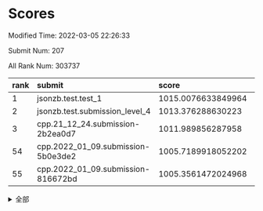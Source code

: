 # Scores

Modified Time: 2022-03-05 22:26:33

Submit Num: 207

All Rank Num: 303737

| rank |               submit               |       score        |       sigma        | pk_num |
| :--- | :--------------------------------- | :----------------- | :----------------- | :----- |
| 1    | jsonzb.test.test_1                 | 1015.0076633849964 | 0.8708334072516125 | 5869   |
| 2    | jsonzb.test.submission_level_4     | 1013.376288630223  | 0.8108824577620689 | 5871   |
| 3    | cpp.21_12_24.submission-2b2ea0d7   | 1011.989856287958  | 0.7809110786858685 | 5867   |
| 54   | cpp.2022_01_09.submission-5b0e3de2 | 1005.7189918052202 | 0.7214795774704643 | 5872   |
| 55   | cpp.2022_01_09.submission-816672bd | 1005.3561472024968 | 0.7184316881493815 | 5869   |


<details>
<summary>全部</summary>

| rank |                 submit                 |       score        |       sigma        | pk_num |
| :--- | :------------------------------------- | :----------------- | :----------------- | :----- |
| 1    | jsonzb.test.test_1                     | 1015.0076633849964 | 0.8708334072516125 | 5869   |
| 2    | jsonzb.test.submission_level_4         | 1013.376288630223  | 0.8108824577620689 | 5871   |
| 3    | cpp.21_12_24.submission-2b2ea0d7       | 1011.989856287958  | 0.7809110786858685 | 5867   |
| 4    | gobigger.level_3.submission_level_3_26 | 1011.6567891864884 | 0.7846584266860459 | 5872   |
| 5    | gobigger.level_3.submission_level_3_29 | 1011.4788080752545 | 0.7677801719689733 | 5871   |
| 6    | gobigger.level_3.submission_level_3_42 | 1011.3433698532695 | 0.7727129598148075 | 5872   |
| 7    | gobigger.level_3.submission_level_3_47 | 1011.1923304311417 | 0.7661316576136658 | 5868   |
| 8    | gobigger.level_3.submission_level_3_34 | 1011.1215551883504 | 0.7560930581379497 | 5870   |
| 9    | gobigger.level_3.submission_level_3_19 | 1010.9019121394323 | 0.789124730176308  | 5868   |
| 10   | gobigger.level_3.submission_level_3_23 | 1010.7316466553165 | 0.7631139184609347 | 5869   |
| 11   | gobigger.level_3.submission_level_3_1  | 1010.7116432831135 | 0.762646358253277  | 5868   |
| 12   | gobigger.level_3.submission_level_3_49 | 1010.6621688353885 | 0.7691555314985835 | 5865   |
| 13   | gobigger.level_3.submission_level_3_10 | 1010.5836770903018 | 0.7533265540478755 | 5867   |
| 14   | gobigger.level_3.submission_level_3_13 | 1010.5730439042043 | 0.7474710461859575 | 5865   |
| 15   | gobigger.level_3.submission_level_3_38 | 1010.5429002161628 | 0.7749912363878977 | 5866   |
| 16   | gobigger.level_3.submission_level_3_30 | 1010.515523650146  | 0.7576648359115776 | 5872   |
| 17   | gobigger.level_3.submission_level_3_33 | 1010.4449765120034 | 0.7950764900141072 | 5871   |
| 18   | gobigger.level_3.submission_level_3_20 | 1010.3898110086323 | 0.7744790478745678 | 5872   |
| 19   | gobigger.level_3.submission_level_3_9  | 1010.3490725310014 | 0.7662388141287186 | 5869   |
| 20   | gobigger.level_3.submission_level_3_37 | 1010.3265453015947 | 0.7804118809341225 | 5867   |
| 21   | gobigger.level_3.submission_level_3_2  | 1010.260182938161  | 0.7806839104055091 | 5868   |
| 22   | gobigger.level_3.submission_level_3_0  | 1010.2491330735689 | 0.7596268738267212 | 5871   |
| 23   | gobigger.level_3.submission_level_3_18 | 1010.0927551213538 | 0.758137735798444  | 5870   |
| 24   | gobigger.level_3.submission_level_3_24 | 1010.0853309200321 | 0.7823476249832074 | 5869   |
| 25   | gobigger.level_3.submission_level_3_11 | 1010.0285958205492 | 0.749114093422528  | 5872   |
| 26   | gobigger.level_3.submission_level_3_46 | 1010.0042954767858 | 0.7758936170592926 | 5870   |
| 27   | gobigger.level_3.submission_level_3_28 | 1009.993720634577  | 0.7439483698834443 | 5868   |
| 28   | gobigger.level_3.submission_level_3_39 | 1009.9176266201747 | 0.7546079104365087 | 5862   |
| 29   | gobigger.level_3.submission_level_3_6  | 1009.9164379149865 | 0.7524109400914097 | 5866   |
| 30   | gobigger.level_3.submission_level_3_32 | 1009.912155679247  | 0.7452869094639492 | 5873   |
| 31   | gobigger.level_3.submission_level_3_40 | 1009.858731133733  | 0.7255912493591932 | 5869   |
| 32   | gobigger.level_3.submission_level_3_44 | 1009.7932611940164 | 0.7641850417086036 | 5866   |
| 33   | gobigger.level_3.submission_level_3_17 | 1009.7618538057918 | 0.7603981343530201 | 5866   |
| 34   | gobigger.level_3.submission_level_3_5  | 1009.6621748335244 | 0.7533050611593605 | 5874   |
| 35   | gobigger.level_3.submission_level_3_45 | 1009.6265503213939 | 0.7523688011802123 | 5868   |
| 36   | gobigger.level_3.submission_level_3_7  | 1009.5144539325966 | 0.7541699207078394 | 5865   |
| 37   | gobigger.level_3.submission_level_3_41 | 1009.5073432616269 | 0.7530487105518627 | 5866   |
| 38   | gobigger.level_3.submission_level_3_43 | 1009.410067462986  | 0.7540490677880682 | 5864   |
| 39   | gobigger.level_3.submission_level_3_27 | 1009.3958915439331 | 0.7482333510203266 | 5870   |
| 40   | gobigger.level_3.submission_level_3_16 | 1009.3718609332695 | 0.7416761642280125 | 5868   |
| 41   | gobigger.level_3.submission_level_3_48 | 1009.3541716809135 | 0.7517987603552421 | 5865   |
| 42   | gobigger.level_3.submission_level_3_3  | 1009.3292509245244 | 0.7590999551201516 | 5866   |
| 43   | gobigger.level_3.submission_level_3_12 | 1009.2642074077914 | 0.7669077262034592 | 5866   |
| 44   | gobigger.level_3.submission_level_3_25 | 1009.1939862282528 | 0.7546938569684493 | 5869   |
| 45   | gobigger.level_3.submission_level_3_22 | 1009.0902647356032 | 0.7627550841995001 | 5865   |
| 46   | gobigger.level_3.submission_level_3_31 | 1009.026738709007  | 0.7595726605593567 | 5874   |
| 47   | gobigger.level_3.submission_level_3_4  | 1009.0264165132897 | 0.7441943754320649 | 5872   |
| 48   | gobigger.level_3.submission_level_3_14 | 1009.0156587018314 | 0.76219239816653   | 5869   |
| 49   | gobigger.level_3.submission_level_3_36 | 1008.7455022192579 | 0.7612589224623972 | 5867   |
| 50   | gobigger.level_3.submission_level_3_21 | 1008.612722811279  | 0.7461990991547264 | 5873   |
| 51   | gobigger.level_3.submission_level_3_15 | 1008.5623876386893 | 0.7587407438471421 | 5865   |
| 52   | gobigger.level_3.submission_level_3_35 | 1008.223537472894  | 0.7366091616116424 | 5871   |
| 53   | gobigger.level_3.submission_level_3_8  | 1008.1074634607216 | 0.7346998795179407 | 5870   |
| 54   | cpp.2022_01_09.submission-5b0e3de2     | 1005.7189918052202 | 0.7214795774704643 | 5872   |
| 55   | cpp.2022_01_09.submission-816672bd     | 1005.3561472024968 | 0.7184316881493815 | 5869   |
| 56   | gobigger.level_1.submission_level_1_3  | 1005.1338977117092 | 0.7270327138343216 | 5874   |
| 57   | gobigger.level_1.submission_level_1_31 | 1004.6560613453329 | 0.7198007197184065 | 5873   |
| 58   | gobigger.level_1.submission_level_1_24 | 1004.3691892789225 | 0.7188668271777333 | 5866   |
| 59   | gobigger.level_1.submission_level_1_36 | 1004.0090798867564 | 0.7214248643526932 | 5871   |
| 60   | gobigger.level_1.submission_level_1_44 | 1003.8606263635202 | 0.7284833077349565 | 5865   |
| 61   | gobigger.level_1.submission_level_1_35 | 1003.8594028379131 | 0.7082827193953121 | 5874   |
| 62   | gobigger.level_1.submission_level_1_5  | 1003.833742797828  | 0.7296964398706705 | 5873   |
| 63   | gobigger.level_1.submission_level_1_41 | 1003.7964031816985 | 0.7045237368996774 | 5871   |
| 64   | gobigger.level_1.submission_level_1_32 | 1003.7549627976271 | 0.7220697253393533 | 5868   |
| 65   | gobigger.level_1.submission_level_1_49 | 1003.718793306465  | 0.7200440615628029 | 5867   |
| 66   | gobigger.level_1.submission_level_1_23 | 1003.7160700587325 | 0.7054408238293916 | 5875   |
| 67   | gobigger.level_1.submission_level_1_38 | 1003.6837629550954 | 0.730162283086575  | 5868   |
| 68   | gobigger.level_1.submission_level_1_21 | 1003.6038008132005 | 0.7184112589007602 | 5868   |
| 69   | gobigger.level_1.submission_level_1_28 | 1003.5841711200104 | 0.7227711926600083 | 5870   |
| 70   | gobigger.level_1.submission_level_1_1  | 1003.5681282826089 | 0.7269501640199075 | 5871   |
| 71   | gobigger.level_1.submission_level_1_37 | 1003.5618321102409 | 0.7181256126594364 | 5869   |
| 72   | gobigger.level_1.submission_level_1_33 | 1003.557299224498  | 0.708221920074488  | 5866   |
| 73   | gobigger.level_1.submission_level_1_20 | 1003.5018830080362 | 0.70693941015719   | 5869   |
| 74   | gobigger.level_1.submission_level_1_14 | 1003.4933398353529 | 0.7167381462952009 | 5868   |
| 75   | gobigger.level_1.submission_level_1_6  | 1003.3935660834103 | 0.7171744148684065 | 5869   |
| 76   | gobigger.level_1.submission_level_1_16 | 1003.3511905722809 | 0.7122487325455713 | 5868   |
| 77   | gobigger.level_1.submission_level_1_25 | 1003.2823248907545 | 0.7125645155413161 | 5871   |
| 78   | gobigger.level_1.submission_level_1_39 | 1003.2660572723252 | 0.7122126363287709 | 5868   |
| 79   | gobigger.level_1.submission_level_1_4  | 1003.230933519119  | 0.7201708176682402 | 5875   |
| 80   | gobigger.level_1.submission_level_1_2  | 1003.2284306263849 | 0.7241014105645043 | 5869   |
| 81   | gobigger.level_1.submission_level_1_8  | 1003.162648762515  | 0.7168470017800541 | 5872   |
| 82   | gobigger.level_1.submission_level_1_13 | 1003.1048765752507 | 0.7042572961501565 | 5867   |
| 83   | gobigger.level_1.submission_level_1_12 | 1003.0566154947151 | 0.7008097785374867 | 5865   |
| 84   | gobigger.level_1.submission_level_1_19 | 1003.0223892240981 | 0.7068201877737722 | 5871   |
| 85   | gobigger.level_1.submission_level_1_40 | 1003.0153281550375 | 0.7052529118131268 | 5869   |
| 86   | gobigger.level_1.submission_level_1_46 | 1002.9953198332955 | 0.715204318157759  | 5863   |
| 87   | gobigger.level_1.submission_level_1_26 | 1002.9334309560411 | 0.7120368876822304 | 5870   |
| 88   | gobigger.level_1.submission_level_1_15 | 1002.9206696447008 | 0.7072018902522006 | 5872   |
| 89   | gobigger.level_1.submission_level_1_45 | 1002.8904679915576 | 0.7235625798136498 | 5869   |
| 90   | gobigger.level_1.submission_level_1_22 | 1002.8507337371124 | 0.699250846951266  | 5867   |
| 91   | gobigger.level_1.submission_level_1_42 | 1002.8478620416196 | 0.7058841768082035 | 5870   |
| 92   | gobigger.level_1.submission_level_1_18 | 1002.7597331609672 | 0.7146995214430253 | 5872   |
| 93   | gobigger.level_1.submission_level_1_48 | 1002.7550729356748 | 0.7220892091374376 | 5871   |
| 94   | gobigger.level_1.submission_level_1_11 | 1002.7330937518196 | 0.7210606284103082 | 5867   |
| 95   | gobigger.level_1.submission_level_1_34 | 1002.6832489694368 | 0.7128628358864382 | 5865   |
| 96   | gobigger.level_1.submission_level_1_9  | 1002.6366341905315 | 0.7013229404668241 | 5874   |
| 97   | gobigger.level_1.submission_level_1_17 | 1002.5252973626078 | 0.7034274811277313 | 5869   |
| 98   | gobigger.level_1.submission_level_1_0  | 1002.4775433701082 | 0.710203372004583  | 5864   |
| 99   | gobigger.level_1.submission_level_1_7  | 1002.3957174266901 | 0.7098070302286291 | 5868   |
| 100  | gobigger.level_1.submission_level_1_27 | 1002.2618065918452 | 0.7066950232719778 | 5868   |
| 101  | gobigger.level_1.submission_level_1_30 | 1002.2348435964801 | 0.7069079532395433 | 5868   |
| 102  | gobigger.level_1.submission_level_1_47 | 1002.1507534405279 | 0.7089829776271552 | 5873   |
| 103  | gobigger.level_1.submission_level_1_43 | 1002.0388578931975 | 0.7091492745550078 | 5871   |
| 104  | gobigger.level_1.submission_level_1_29 | 1001.9102112917035 | 0.7141660199041269 | 5871   |
| 105  | gobigger.level_1.submission_level_1_10 | 1001.742489961549  | 0.7065425408904001 | 5868   |
| 106  | gobigger.random.submission_random_28   | 997.8813404836676  | 0.6969667400710023 | 5867   |
| 107  | gobigger.random.submission_random_14   | 997.23083901311    | 0.7096680167060719 | 5869   |
| 108  | gobigger.random.submission_random_36   | 997.1281771639404  | 0.7061523377876494 | 5869   |
| 109  | gobigger.random.submission_random_2    | 997.1076686575761  | 0.7101433066670434 | 5866   |
| 110  | gobigger.random.submission_random_35   | 996.9371973286047  | 0.7222609340052468 | 5869   |
| 111  | gobigger.random.submission_random_15   | 996.8364707107013  | 0.712233102723743  | 5871   |
| 112  | gobigger.random.submission_random_20   | 996.8224406587157  | 0.7105338767574099 | 5870   |
| 113  | gobigger.random.submission_random_1    | 996.7605608525732  | 0.7135075858846549 | 5875   |
| 114  | gobigger.random.submission_random_40   | 996.6609545157536  | 0.6996020653509836 | 5867   |
| 115  | gobigger.random.submission_random_47   | 996.6387336471366  | 0.7127325181322693 | 5868   |
| 116  | gobigger.random.submission_random_38   | 996.5430421854222  | 0.7235305235299159 | 5872   |
| 117  | gobigger.random.submission_random_4    | 996.4488721227984  | 0.7051951923785945 | 5870   |
| 118  | gobigger.random.submission_random_44   | 996.3926090983355  | 0.713109315464514  | 5868   |
| 119  | gobigger.random.submission_random_49   | 996.3503267090445  | 0.7159238841370132 | 5872   |
| 120  | gobigger.random.submission_random_11   | 996.3138689849415  | 0.7177705468898745 | 5868   |
| 121  | gobigger.random.submission_random_31   | 996.296965826631   | 0.7052293925531977 | 5868   |
| 122  | gobigger.random.submission_random_10   | 996.2777021618564  | 0.7173565612678369 | 5873   |
| 123  | gobigger.random.submission_random_43   | 996.2697887979684  | 0.7164242851151358 | 5871   |
| 124  | gobigger.random.submission_random_13   | 996.1819140304076  | 0.7202339088523158 | 5870   |
| 125  | gobigger.random.submission_random_24   | 996.1520752604168  | 0.7085231943720826 | 5866   |
| 126  | gobigger.random.submission_random_29   | 996.1340496638886  | 0.7046372172308244 | 5866   |
| 127  | gobigger.random.submission_random_46   | 996.1338404184099  | 0.7166112592766958 | 5871   |
| 128  | gobigger.random.submission_random_25   | 996.0671891142382  | 0.710929721283226  | 5871   |
| 129  | gobigger.random.submission_random_18   | 996.05595046875    | 0.7247554962917024 | 5866   |
| 130  | gobigger.random.submission_random_12   | 996.0088962253816  | 0.6993802170373465 | 5867   |
| 131  | gobigger.random.submission_random_41   | 995.9928784352403  | 0.7124576070795616 | 5869   |
| 132  | gobigger.random.submission_random_17   | 995.9496654631511  | 0.7158819738884574 | 5875   |
| 133  | gobigger.random.submission_random_23   | 995.9264027156254  | 0.702288129054983  | 5874   |
| 134  | gobigger.random.submission_random_42   | 995.9155922188386  | 0.7135902053053356 | 5872   |
| 135  | gobigger.random.submission_random_3    | 995.8829231940326  | 0.7035481147221313 | 5868   |
| 136  | gobigger.random.submission_random_34   | 995.8776393393478  | 0.7166726226055403 | 5869   |
| 137  | gobigger.random.submission_random_0    | 995.8503567193113  | 0.6960838997086667 | 5865   |
| 138  | gobigger.random.submission_random_37   | 995.837979824052   | 0.7277150603931583 | 5867   |
| 139  | gobigger.random.submission_random_32   | 995.8345872681998  | 0.7118716569129095 | 5868   |
| 140  | gobigger.random.submission_random_27   | 995.8181348021933  | 0.7109712895406008 | 5870   |
| 141  | gobigger.random.submission_random_6    | 995.8134617088904  | 0.7156903143422702 | 5868   |
| 142  | gobigger.random.submission_random_22   | 995.6956849489442  | 0.7051282312804132 | 5873   |
| 143  | gobigger.random.submission_random_30   | 995.6791429933293  | 0.704736860724252  | 5864   |
| 144  | gobigger.random.submission_random_39   | 995.6352472925718  | 0.7190812598621896 | 5872   |
| 145  | gobigger.random.submission_random_45   | 995.6239442212722  | 0.7142995129882433 | 5872   |
| 146  | gobigger.random.submission_random_48   | 995.5820353419796  | 0.7309341423633052 | 5874   |
| 147  | gobigger.random.submission_random_16   | 995.4823255298858  | 0.7157303646040398 | 5866   |
| 148  | gobigger.random.submission_random_5    | 995.4757798395534  | 0.7039568413855773 | 5874   |
| 149  | gobigger.random.submission_random_8    | 995.432665154216   | 0.7298652524592103 | 5867   |
| 150  | gobigger.random.submission_random_26   | 995.3723122762347  | 0.7117586158176517 | 5865   |
| 151  | gobigger.random.submission_random_21   | 995.2795906371575  | 0.7117477567559731 | 5865   |
| 152  | gobigger.random.submission_random_7    | 994.9997581186425  | 0.722306165687523  | 5871   |
| 153  | gobigger.random.submission_random_9    | 994.959931568783   | 0.7010941849362723 | 5869   |
| 154  | gobigger.level_2.submission_level_2_48 | 994.7789037844327  | 0.7325559337566405 | 5869   |
| 155  | gobigger.random.submission_random_33   | 994.5345467718998  | 0.7182068283984835 | 5870   |
| 156  | gobigger.random.submission_random_19   | 994.3163744087838  | 0.713144876544803  | 5865   |
| 157  | gobigger.level_2.submission_level_2_7  | 994.1253194622617  | 0.7400438762616298 | 5869   |
| 158  | gobigger.level_2.submission_level_2_9  | 993.9315784412967  | 0.7338061022059482 | 5870   |
| 159  | gobigger.level_2.submission_level_2_19 | 993.7678335016142  | 0.7358688268729223 | 5874   |
| 160  | gobigger.level_2.submission_level_2_15 | 993.478801239689   | 0.7294245333514031 | 5868   |
| 161  | gobigger.level_2.submission_level_2_25 | 993.4175109845687  | 0.7361167700268177 | 5872   |
| 162  | gobigger.level_2.submission_level_2_11 | 993.2030646897264  | 0.7474626697043553 | 5865   |
| 163  | gobigger.level_2.submission_level_2_39 | 992.9986668508099  | 0.7330160678233056 | 5866   |
| 164  | gobigger.level_2.submission_level_2_8  | 992.8537181162217  | 0.7314033746909223 | 5873   |
| 165  | gobigger.level_2.submission_level_2_31 | 992.7203269728393  | 0.7491626863526769 | 5871   |
| 166  | gobigger.level_2.submission_level_2_24 | 992.7075600653574  | 0.7558421823433322 | 5866   |
| 167  | gobigger.level_2.submission_level_2_0  | 992.6646237108682  | 0.7361182387398701 | 5873   |
| 168  | gobigger.level_2.submission_level_2_49 | 992.6248926440587  | 0.7490290733615691 | 5868   |
| 169  | gobigger.level_2.submission_level_2_36 | 992.616567139163   | 0.7512794005620825 | 5866   |
| 170  | gobigger.level_2.submission_level_2_38 | 992.5349515365676  | 0.7421165283596594 | 5871   |
| 171  | gobigger.level_2.submission_level_2_20 | 992.533361752585   | 0.7473499452461115 | 5873   |
| 172  | gobigger.level_2.submission_level_2_18 | 992.4813206027509  | 0.7350250767351705 | 5868   |
| 173  | gobigger.level_2.submission_level_2_17 | 992.4009685702223  | 0.745137426990244  | 5867   |
| 174  | gobigger.level_2.submission_level_2_10 | 992.3786929233454  | 0.7495928213413038 | 5866   |
| 175  | gobigger.level_2.submission_level_2_33 | 992.3737436078333  | 0.7406356434777458 | 5872   |
| 176  | gobigger.level_2.submission_level_2_44 | 992.3198665210383  | 0.7319164521661058 | 5872   |
| 177  | gobigger.level_2.submission_level_2_43 | 992.2550169164623  | 0.7337589215935598 | 5870   |
| 178  | gobigger.level_2.submission_level_2_34 | 992.2323286570621  | 0.7465910922594968 | 5873   |
| 179  | gobigger.level_2.submission_level_2_40 | 992.1263695525453  | 0.7450573075873606 | 5872   |
| 180  | gobigger.level_2.submission_level_2_6  | 992.1099665706332  | 0.7493907214950846 | 5873   |
| 181  | gobigger.level_2.submission_level_2_12 | 992.1009864505895  | 0.7557539061008219 | 5875   |
| 182  | gobigger.level_2.submission_level_2_14 | 991.9637863775905  | 0.7391012049980047 | 5867   |
| 183  | gobigger.level_2.submission_level_2_28 | 991.956014104534   | 0.7442044177593444 | 5869   |
| 184  | gobigger.level_2.submission_level_2_29 | 991.9306637917426  | 0.7535781880503521 | 5873   |
| 185  | gobigger.level_2.submission_level_2_37 | 991.9276559389182  | 0.7369105437006982 | 5874   |
| 186  | gobigger.level_2.submission_level_2_30 | 991.9270816593132  | 0.7588940234381183 | 5870   |
| 187  | gobigger.level_2.submission_level_2_22 | 991.8215310065063  | 0.7579469121109442 | 5874   |
| 188  | gobigger.level_2.submission_level_2_32 | 991.7754498696738  | 0.7652758154217933 | 5873   |
| 189  | gobigger.level_2.submission_level_2_46 | 991.7246656877385  | 0.7375002299015142 | 5869   |
| 190  | gobigger.level_2.submission_level_2_4  | 991.7092752995663  | 0.7504783411548585 | 5873   |
| 191  | gobigger.level_2.submission_level_2_23 | 991.5940599151884  | 0.741105273759222  | 5873   |
| 192  | gobigger.level_2.submission_level_2_35 | 991.541531594363   | 0.7414251242622802 | 5871   |
| 193  | gobigger.level_2.submission_level_2_1  | 991.4717559474353  | 0.7565720317223597 | 5869   |
| 194  | gobigger.level_2.submission_level_2_27 | 991.361601941531   | 0.7341455513180087 | 5873   |
| 195  | gobigger.level_2.submission_level_2_5  | 991.2900735213814  | 0.7542686810257067 | 5866   |
| 196  | gobigger.level_2.submission_level_2_26 | 991.2737416715041  | 0.7499370136520079 | 5863   |
| 197  | gobigger.level_2.submission_level_2_41 | 991.2665424963474  | 0.7333442353233719 | 5865   |
| 198  | gobigger.level_2.submission_level_2_47 | 991.0823645587097  | 0.7433187818511193 | 5870   |
| 199  | gobigger.level_2.submission_level_2_16 | 991.024591393271   | 0.7514819207709662 | 5870   |
| 200  | gobigger.level_2.submission_level_2_42 | 990.9990766582107  | 0.7517347563115417 | 5872   |
| 201  | gobigger.level_2.submission_level_2_13 | 990.9781617719134  | 0.7405653772794695 | 5867   |
| 202  | gobigger.level_2.submission_level_2_45 | 990.9450651933042  | 0.7527702995734257 | 5872   |
| 203  | gobigger.level_2.submission_level_2_2  | 990.857923595679   | 0.7503946442491123 | 5869   |
| 204  | gobigger.level_2.submission_level_2_21 | 990.7623239603827  | 0.7628541093148102 | 5873   |
| 205  | gobigger.level_2.submission_level_2_3  | 989.311439163462   | 0.7797993664947942 | 5868   |
| 206  | gobigger.none.submission_none_1        | 977.2392131968621  | 1.377714299091367  | 5870   |
| 207  | gobigger.none.submission_none_0        | 976.9698904178051  | 1.310179681924897  | 5867   |

</details>